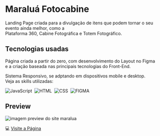 <div>
  <h1>Maraluá Fotocabine</h1>
  <p>Landing Page criada para a divulgação de itens que podem tornar o seu evento ainda melhor, como a <br> Plataforma 360, Cabine Fotográfica e Totem Fotográfico.</p>
</div>

## Tecnologias usadas
<div>
  <p>Página criada a partir do zero, com desenvolvimento do Layout no Figma <br> e a criação baseada nas principais tecnologias do Front-End.</p>
  <p>Sistema Responsivo, se adptando em dispositivos mobile e desktop. <br> Veja as skills utilizadas:</p>
</div>

![JavaScript](https://img.shields.io/badge/JavaScript-F7DF1E?style=for-the-badge&logo=javascript&logoColor=black)&nbsp;
![HTML](https://img.shields.io/badge/HTML-ff6600?style=for-the-badge&logo=html5&logoColor=white)&nbsp;
![CSS](https://img.shields.io/badge/CSS3-1572B6?style=for-the-badge&logo=css3&logoColor=white)&nbsp;
![FIGMA](https://img.shields.io/badge/FIGMA-FF69B4?style=for-the-badge&logo=figma&logoColor=white)&nbsp;

## Preview
![imagem preview do site maralua](https://github.com/Maria-Padilha/Maralua-Fotocabine/assets/109801423/78de8469-366a-4f08-b8be-642393c16f5e)

💻
<a href="https://maria-padilha.github.io/Maralua-Eventos/" target="_blank">Visite a Página</a>
